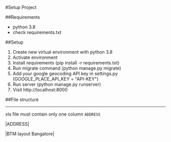 #Setup Project 

##Requirements
 - python 3.8
 - check requirements.txt

##Setup
1. Create new virtual environment with python 3.8
2. Activate environment
3. Install requirements (pip install -r requirements.txt)
4. Run migrate command (python manage.py migrate)
5. Add your google geocoding API key in settings.py (GOOGLE_PLACE_API_KEY = "API-KEY")   
5. Run server (python manage.py runserver)
6. Visit http://localhost:8000

##File structure

----------
xls file must contain only one column `ADDRESS`

|ADDRESS|

|BTM layout Bangalore|
